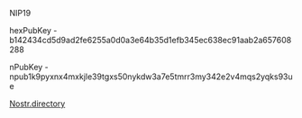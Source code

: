 NIP19

hexPubKey - b142434cd5d9ad2fe6255a0d0a3e64b35d1efb345ec638ec91aab2a657608288

nPubKey - npub1k9pyxnx4mxkjle39tgxs50nykdw3a7e5tmrr3my342e2v4mqs2yqks93ue

[Nostr.directory](https://nostr.directory/p/npub1k9pyxnx4mxkjle39tgxs50nykdw3a7e5tmrr3my342e2v4mqs2yqks93ue)

